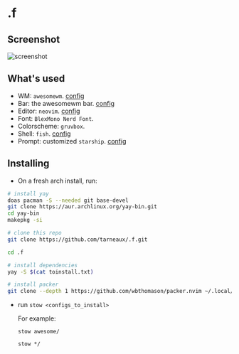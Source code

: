 # .f

## Screenshot
![screenshot](https://user-images.githubusercontent.com/62650051/207384869-1aa9359b-2b9f-463f-8d27-d67be9812d3b.png)

## What's used
- WM: `awesomewm`. [config](awesome/.config/awesome)
- Bar: the awesomewm bar. [config](awesome/.config/awesome)
- Editor: `neovim`. [config](neovim/.config/nvim)
- Font: `BlexMono Nerd Font`.
- Colorscheme: `gruvbox`.
- Shell: `fish`. [config](fish/.config/fish/)
- Prompt: customized `starship`. [config](fish/.config/starship.toml)


## Installing
- On a fresh arch install, run:
```bash
# install yay
doas pacman -S --needed git base-devel
git clone https://aur.archlinux.org/yay-bin.git
cd yay-bin
makepkg -si

# clone this repo
git clone https://github.com/tarneaux/.f.git

cd .f

# install dependencies
yay -S $(cat toinstall.txt)

# install packer
git clone --depth 1 https://github.com/wbthomason/packer.nvim ~/.local/share/nvim/site/pack/packer/start/packer.nvim
```
- run `stow <configs_to_install>`

  For example:

  `stow awesome/`

  `stow */`



